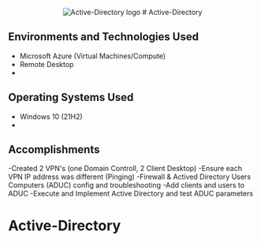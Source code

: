 <p align="center">
<img src="[https://imgur.com/a/hgT5kuB](https://i.imgur.com/jB7PTsU.png)" alt="Active-Directory logo"/>
# Active-Directory

<h2>Environments and Technologies Used</h2>

- Microsoft Azure (Virtual Machines/Compute)
- Remote Desktop
- 

<h2>Operating Systems Used </h2>

- Windows 10</b> (21H2)
-

<h2>Accomplishments</h2>

-Created 2 VPN's (one Domain Controll, 2 Client Desktop)
-Ensure each VPN IP address was different (Pinging)
-Firewall & Actived Directory Users Computers (ADUC) config and troubleshooting
-Add clients and users to ADUC
-Execute and Implement Active Directory and test ADUC parameters

# Active-Directory
